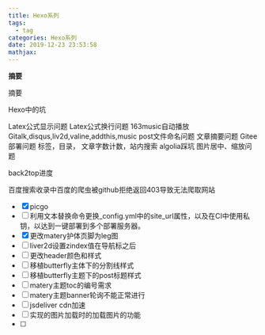 ```yaml
---
title: Hexo系列
tags:
  - tag
categories: Hexo系列
date: 2019-12-23 23:53:58
mathjax:
---
```

**摘要**
<!--more-->
摘要
>

<!--more-->

Hexo中的坑

Latex公式显示问题
Latex公式换行问题
163music自动播放
Gitalk,disqus,liv2d,valine,addthis,music
post文件命名问题
文章摘要问题
Gitee部署问题
标签，目录， 文章字数计数，站内搜索
algolia踩坑
图片居中、缩放问题

back2top进度

百度搜索收录中百度的爬虫被github拒绝返回403导致无法爬取网站

- [x] picgo
- [ ] 利用文本替换命令更换_config.yml中的site_url属性，以及在CI中使用私钥，以达到一键部署到多个部署服务器。
- [x] 更改matery护体页脚为leg图
- [ ] liver2d设置zindex值在导航标之后
- [ ] 更改header颜色和样式
- [ ] 移植butterfly主体下的分割线样式
- [ ] 移植butterfly主题下的post标题样式
- [ ] matery主题toc的编号需求
- [ ] matery主题banner轮询不能正常进行
- [ ] jsdeliver cdn加速
- [ ] 实现的图片加载时的加载图片的功能
- [ ] 